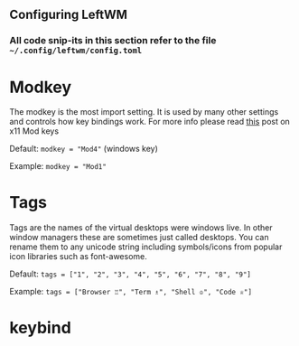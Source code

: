 ## Configuring LeftWM 

### All code snip-its in this section refer to the file `~/.config/leftwm/config.toml`


# Modkey
The modkey is the most import setting. It is used by many other settings and controls how key bindings work. 
For more info please read [this](https://stackoverflow.com/questions/19376338/xcb-keyboard-button-masks-meaning) post on x11 Mod keys

Default: `modkey = "Mod4"`  (windows key)

Example: `modkey = "Mod1"`  

# Tags
Tags are the names of the virtual desktops were windows live. In other window managers these are sometimes just called desktops. You can rename them to any unicode string including symbols/icons from popular icon libraries such as font-awesome.

Default: `tags = ["1", "2", "3", "4", "5", "6", "7", "8", "9"]`

Example: `tags = ["Browser ♖", "Term ♗", "Shell ♔", "Code ♕"]`


# keybind 